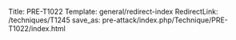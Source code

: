 Title: PRE-T1022
Template: general/redirect-index
RedirectLink: /techniques/T1245
save_as: pre-attack/index.php/Technique/PRE-T1022/index.html